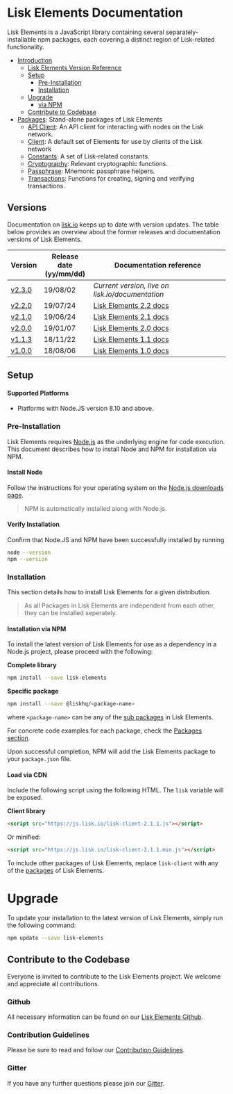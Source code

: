 # Lisk Elements Documentation

Lisk Elements is a JavaScript library containing several separately-installable npm packages, each covering a distinct region of Lisk-related functionality.

- [Introduction](#lisk-elements-documentation)
  - [Lisk Elements Version Reference](#versions)
  - [Setup](#setup)
    - [Pre-Installation](#pre-installation)
    - [Installation](#installation)
  - [Upgrade](#upgrade)
    - [via NPM](#upgrade-lisk-elements-via-npm)
  - [Contribute to Codebase](#contribute-to-the-codebase)
- [Packages](packages.md): Stand-alone packages of Lisk Elements
  - [API Client](packages/api-client.md): An API client for interacting with nodes on the Lisk network.
  - [Client](packages/client.md):  A default set of Elements for use by clients of the Lisk network
  - [Constants](packages/constants.md): A set of Lisk-related constants.
  - [Cryptography](packages/cryptography.md): Relevant cryptographic functions.
  - [Passphrase](packages/passphrase.md): Mnemonic passphrase helpers.
  - [Transactions](packages/transactions.md): Functions for creating, signing and verifying transactions.

## Versions

Documentation on [lisk.io](https://lisk.io/documentation) keeps up to date with version updates. The table below provides an overview about the former releases and documentation versions of Lisk Elements.

Version | Release date <br> (yy/mm/dd)| Documentation reference
---     | ---         | ---
[v2.3.0](https://www.npmjs.com/package/lisk-elements/v/2.3.0) | 19/08/02 | *Current version, live on lisk.io/documentation*
[v2.2.0](https://www.npmjs.com/package/lisk-elements/v/2.2.0) | 19/07/24 | [Lisk Elements 2.2 docs](https://github.com/LiskHQ/lisk-docs/tree/dev-elements-2.1.0)
[v2.1.0](https://www.npmjs.com/package/lisk-elements/v/2.1.0) | 19/06/24 | [Lisk Elements 2.1 docs](https://github.com/LiskHQ/lisk-docs/tree/dev-elements-2.1.0)
[v2.0.0](https://github.com/LiskHQ/lisk-elements/releases/tag/v2.0.0) | 19/01/07 | [Lisk Elements 2.0 docs](https://github.com/LiskHQ/lisk-docs/blob/elements-2.0.0/introduction.md)
[v1.1.3](https://github.com/LiskHQ/lisk-elements/releases/tag/v1.1.3) | 18/11/22 | [Lisk Elements 1.1 docs](https://github.com/LiskHQ/lisk-docs/blob/elements-1.1.0-1.0.1/introduction.md)
[v1.0.0](https://github.com/LiskHQ/lisk-elements/releases/tag/v1.0.0) | 18/08/06 | [Lisk Elements 1.0 docs](https://github.com/LiskHQ/lisk-docs/blob/elements-1.0.0-1.0.1/introduction.md)

## Setup
  
#### Supported Platforms
- Platforms with Node.JS version 8.10 and above.

### Pre-Installation

Lisk Elements requires [Node.js](https://nodejs.org/) as the underlying engine for code execution.
This document describes how to install Node and NPM for installation via NPM.

#### Install Node

Follow the instructions for your operating system on the [Node.js downloads page](https://nodejs.org/en/download/).

> NPM is automatically installed along with Node.js.

#### Verify Installation

Confirm that Node.JS and NPM have been successfully installed by running

```bash
node --version
npm --version
```

### Installation

This section details how to install Lisk Elements for a given distribution.

> As all Packages in Lisk Elements are independent from each other, they can be installed seperately.

#### Installation via NPM

To install the latest version of Lisk Elements for use as a dependency in a Node.js project, please proceed with the following:

**Complete library**
```bash
npm install --save lisk-elements
```
**Specific package**
```bash
npm install --save @liskhq/<package-name>
```

where `<package-name>` can be any of the [sub packages](packages.md) in Lisk Elements.

For concrete code examples for each package, check the [Packages section](packages.md).

Upon successful completion, NPM will add the Lisk Elements package to your `package.json` file.

#### Load via CDN

Include the following script using the following HTML. The `lisk` variable will be exposed.

**Client library**
```html
<script src="https://js.lisk.io/lisk-client-2.1.1.js"></script>
```

Or minified:
```html
<script src="https://js.lisk.io/lisk-client-2.1.1.min.js"></script>
```

To include other packages of Lisk Elements, replace `lisk-client` with any of the [packages](packages.md) of Lisk Elements.

# Upgrade

To update your installation to the latest version of Lisk Elements, simply run the following command:

```bash
npm update --save lisk-elements
```

## Contribute to the Codebase

Everyone is invited to contribute to the Lisk Elements project. We welcome and appreciate all contributions. 

### Github
All necessary information can be found on our [Lisk Elements Github](https://github.com/LiskHQ/lisk-sdk/tree/development/elements/lisk-elements).

### Contribution Guidelines
Please be sure to read and follow our [Contribution Guidelines](https://github.com/LiskHQ/lisk-sdk/blob/development/docs/CONTRIBUTING.md).

### Gitter
If you have any further questions please join our [Gitter](https://gitter.im/LiskHQ/lisk).
